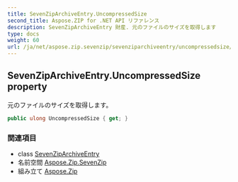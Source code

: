 ```yaml
---
title: SevenZipArchiveEntry.UncompressedSize
second_title: Aspose.ZIP for .NET API リファレンス
description: SevenZipArchiveEntry 財産. 元のファイルのサイズを取得します
type: docs
weight: 60
url: /ja/net/aspose.zip.sevenzip/sevenziparchiveentry/uncompressedsize/
---
```

## SevenZipArchiveEntry.UncompressedSize property

元のファイルのサイズを取得します。

```csharp
public ulong UncompressedSize { get; }
```

### 関連項目

* class [SevenZipArchiveEntry](../)
* 名前空間 [Aspose.Zip.SevenZip](../../sevenziparchiveentry/)
* 組み立て [Aspose.Zip](../../../)


